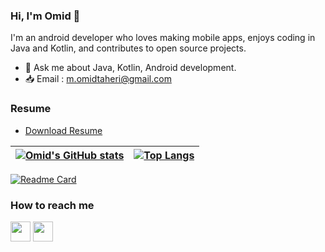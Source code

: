 ### Hi, I'm Omid 👋
I'm an android developer who loves making mobile apps, enjoys coding in Java and Kotlin, and contributes to open source projects.
- 💬 Ask me about Java, Kotlin, Android development. 
- 📥 Email : m.omidtaheri@gmail.com

### Resume

* <a href="https://drive.google.com/file/d/17pErsyJ9KRMStuPRPX7rqQAYbtd0ByOI/view?usp=sharing">Download Resume</a>



| [![Omid's GitHub stats](https://github-readme-stats-omids-projects-5cc6a8f5.vercel.app/api?username=omidtaheri&count_private=true&show_icons=true&theme=dracula)](https://github.com/OmidTaheri) | [![Top Langs](https://github-readme-stats-omids-projects-5cc6a8f5.vercel.app/api/top-langs?username=omidtaheri&count_private=true&show_icons=true&hide=css,html,c%23&theme=dracula&layout=compact)](https://github.com/OmidTaheri) | 
| --- | --- | 

[![Readme Card](https://github-readme-stats-omids-projects-5cc6a8f5.vercel.app/api/pin/?username=omidtaheri&repo=AndroidDockerImage)](https://github.com/OmidTaheri/AndroidDockerImage)

### How to reach me
<!-- [<img src="https://www.vectorlogo.zone/logos/twitter/twitter-tile.svg" width="32">](https://twitter.com/m_omidtaheri)
[<img src="https://www.vectorlogo.zone/logos/instagram/instagram-tile.svg" width="32">](https://www.instagram.com/m_omidtaheri) -->
[<img src="https://www.vectorlogo.zone/logos/telegram/telegram-tile.svg" width="32">](http://t.me/m_omidtaheri)
[<img src="https://www.vectorlogo.zone/logos/linkedin/linkedin-tile.svg" width="32">](https://linkedin.com/in/omid-taheri/)
<!-- [<img src="https://www.vectorlogo.zone/logos/wordpress/wordpress-tile.svg" width="32">](https://omidtaheri.ir) -->


